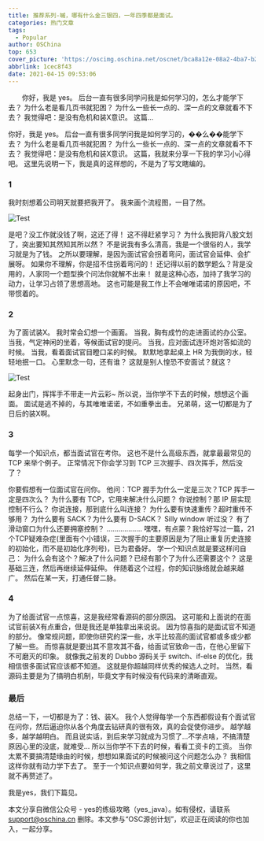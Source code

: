 ```yaml
---
title: 推荐系列-嘁，哪有什么金三银四，一年四季都是面试。
categories: 热门文章
tags:
  - Popular
author: OSChina
top: 653
cover_picture: 'https://oscimg.oschina.net/oscnet/bca8a12e-08a2-4ba7-b233-a30295aa1b1c.png'
abbrlink: 1cec8f43
date: 2021-04-15 09:53:06
---
```


&emsp;&emsp;你好，我是 yes。 后台一直有很多同学问我是如何学习的，怎么才能学下去？ 为什么老是看几页书就犯困？ 为什么一些长一点的、深一点的文章就看不下去？ 我觉得吧：是没有危机和装X意识。 这篇...
<!-- more -->

                                                                                                                                                                                         
  
  你好，我是 yes。 
  后台一直有很多同学问我是如何学习的，��么��能学下去？ 
  为什么老是看几页书就犯困？ 
  为什么一些长一点的、深一点的文章就看不下去？ 
  我觉得吧：是没有危机和装X意识。 
  这篇，我就来分享一下我的学习小心得吧。 
  这里先说明一下，我是真的这样想的，不是为了写文瞎编的。 
   
  ### 1 
  我时刻想着公司明天就要把我开了。 
  我来画个流程图，一目了然。 
   
   ![Test](https://oscimg.oschina.net/oscnet/bca8a12e-08a2-4ba7-b233-a30295aa1b1c.png  '嘁，哪有什么金三银四，一年四季都是面试。') 
   
  是吧？没工作就没钱了啊，这还了得！ 
  这不得赶紧学习？ 
  为什么我把背八股文划了，突出要知其然知其所以然？ 
  不是说我有多么清高，我是一个很俗的人，我学习就是为了钱。 
  之所以要理解，是因为面试官会拐着弯问，面试官会延伸、会扩展呀。 
  如果你不理解，你是招不住拐着弯问的！ 
  还记得以前的数学题么？背是没用的，人家同一个题型换个问法你就解不出来！ 
  就是这种心态，加持了我学习的动力，让学习占领了思想高地。 
  这也可能是我工作上不会唯唯诺诺的原因吧，不带惯着的。 
   
  ### 2 
  为了面试装X。 
  我时常会幻想一个画面。 
  当我，胸有成竹的走进面试的办公室。 
  当我，气定神闲的坐着，等候面试官的提问。 
  当我，应对面试连环炮对答如流的时候。 
  当我，看着面试官目瞪口呆的时候。 
  默默地拿起桌上 HR 为我倒的水，轻轻地抿一口。 
  心里默念一句，还有谁？ 
  这就是别人惶恐不安面试？就这？ 
   
   ![Test](https://oscimg.oschina.net/oscnet/bca8a12e-08a2-4ba7-b233-a30295aa1b1c.png  '嘁，哪有什么金三银四，一年四季都是面试。') 
   
  起身出门，挥挥手不带走一片云彩~ 
  所以说，当你学不下去的时候，想想这个画面。 
  面试是逃不掉的，与其唯唯诺诺，不如重拳出击。 
  兄弟萌，这一切都是为了日后的装X啊。 
   
  ### 3 
  每学一个知识点，都当面试官在考你。 
  这也不是什么高级东西，就拿最最常见的 TCP 来举个例子。 
  正常情况下你会学习到 TCP 三次握手、四次挥手，然后没了？ 
   
  你要假想有一位面试官在问你。 
  他问：TCP 握手为什么一定是三次？TCP 挥手一定是四次么？ 
  为什么要有 TCP，它用来解决什么问题？ 
  你说控制？那 IP 层实现控制不行么？ 
  你说连接，那到底什么叫连接？ 
  为什么要有快速重传？超时重传不够用？ 
  为什么要有 SACK？为什么要有 D-SACK？ 
  Silly window 听过没？ 
  有了滑动窗口为什么还要拥塞控制？ 
  .................. 
  嘿嘿，有点蒙？我恰好写过一篇，21个TCP疑难杂症(里面有个小错误，三次握手的主要原因是为了阻止重复历史连接的初始化，而不是初始化序列号)，已为君备好。 
  学一个知识点就是要这样问自己： 
  为什么会有这个？解决了什么问题？已经有那个了为什么还需要这个？ 
  这是基础三连，然后再继续延伸延伸。 
  伴随着这个过程，你的知识脉络就会越来越广。 
  然后在某一天，打通任督二脉。 
   
  ### 4 
  为了给面试官一点惊喜，这是我经常看源码的部分原因。 
  这可能和上面说的在面试官前装X有点重合，但是我还是单独拿出来说说。 
  因为惊喜指的是面试官不知道的部分。 
  像常规问题，即使你研究的深一些，水平比较高的面试官都或多或少都了解一些。 
  而惊喜就是要出其不意攻其不备，给面试官致命一击，在他心里留下不可磨灭的印象。 
  就像我之前发的 Dubbo 源码关于 switch、if-else 的优化，我相信很多面试官应该都不知道。 
  这就是你超越同样优秀的候选人之时。 
  当然，看源码主要是为了搞明白机制，毕竟文字有时候没有代码来的清晰直观。 
   
  ### 最后 
  总结一下，一切都是为了：钱、装X。 
  我个人觉得每学一个东西都假设有个面试官在问你，然后逼迫你从各个角度去钻研真的很有效，真的会促使你进步。 
  越学越多，越学越明白。 
  而且说实话，到后来学习就成为习惯了...不学点啥，不搞清楚原因心里的没底，就难受... 
  所以当你学不下去的时候，看看工资卡的工资。 
  当你太累不要搞清楚缘由的时候，想想如果面试的时候被问这个问题怎么办？ 
  我相信这样你就有动力学下去了。 
  至于一个知识点要如何学，我之前文章说过了，这里就不再赘述了。 
   
  我是yes，我们下篇见。 
  
 
本文分享自微信公众号 - yes的练级攻略（yes_java）。如有侵权，请联系 support@oschina.cn 删除。本文参与“OSC源创计划”，欢迎正在阅读的你也加入，一起分享。
                                        
